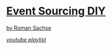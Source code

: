 # [Event Sourcing DIY][github]

[by Roman Sachse][github]

*[youtube playlist][youtube]*

[youtube]: https://www.youtube.com/playlist?list=PL-nSd-yeckKh7Ts5EKChek7iXcgyUGDHa
[github]: https://github.com/rommsen/EventSourcing-DIY
